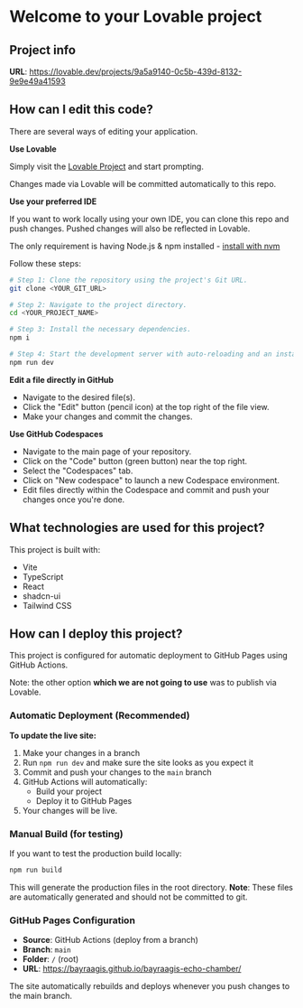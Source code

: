 # Welcome to your Lovable project

## Project info

**URL**: https://lovable.dev/projects/9a5a9140-0c5b-439d-8132-9e9e49a41593

## How can I edit this code?

There are several ways of editing your application.

**Use Lovable**

Simply visit the [Lovable Project](https://lovable.dev/projects/9a5a9140-0c5b-439d-8132-9e9e49a41593) and start prompting.

Changes made via Lovable will be committed automatically to this repo.

**Use your preferred IDE**

If you want to work locally using your own IDE, you can clone this repo and push changes. Pushed changes will also be reflected in Lovable.

The only requirement is having Node.js & npm installed - [install with nvm](https://github.com/nvm-sh/nvm#installing-and-updating)

Follow these steps:

```sh
# Step 1: Clone the repository using the project's Git URL.
git clone <YOUR_GIT_URL>

# Step 2: Navigate to the project directory.
cd <YOUR_PROJECT_NAME>

# Step 3: Install the necessary dependencies.
npm i

# Step 4: Start the development server with auto-reloading and an instant preview.
npm run dev
```

**Edit a file directly in GitHub**

- Navigate to the desired file(s).
- Click the "Edit" button (pencil icon) at the top right of the file view.
- Make your changes and commit the changes.

**Use GitHub Codespaces**

- Navigate to the main page of your repository.
- Click on the "Code" button (green button) near the top right.
- Select the "Codespaces" tab.
- Click on "New codespace" to launch a new Codespace environment.
- Edit files directly within the Codespace and commit and push your changes once you're done.

## What technologies are used for this project?

This project is built with:

- Vite
- TypeScript
- React
- shadcn-ui
- Tailwind CSS

## How can I deploy this project?

This project is configured for automatic deployment to GitHub Pages using GitHub Actions.

Note: the other option **which we are not going to use** was to publish via Lovable.


### Automatic Deployment (Recommended)

**To update the live site:**

1. Make your changes in a branch
2. Run `npm run dev` and make sure the site looks as you expect it
3. Commit and push your changes to the `main` branch
4. GitHub Actions will automatically:
   - Build your project
   - Deploy it to GitHub Pages
5. Your changes will be live.

### Manual Build (for testing)

If you want to test the production build locally:

```sh
npm run build
```

This will generate the production files in the root directory. **Note**: These files are automatically generated and should not be committed to git.

### GitHub Pages Configuration

- **Source**: GitHub Actions (deploy from a branch)
- **Branch**: `main`
- **Folder**: `/` (root)
- **URL**: https://bayraagis.github.io/bayraagis-echo-chamber/

The site automatically rebuilds and deploys whenever you push changes to the main branch.
